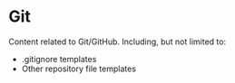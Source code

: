# Git
Content related to Git/GitHub. Including, but not limited to:
- .gitignore templates
- Other repository file templates
